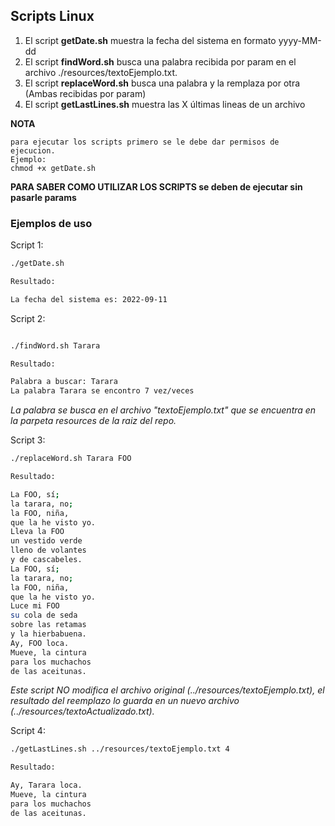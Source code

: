 ## Scripts Linux ##


1. El script **getDate.sh** muestra la fecha del sistema en formato yyyy-MM-dd
2. El script **findWord.sh** busca una palabra recibida por param en el archivo ./resources/textoEjemplo.txt.
3. El script **replaceWord.sh** busca una palabra y la remplaza por otra (Ambas recibidas por param)
4. El script **getLastLines.sh** muestra las X últimas lineas de un archivo

**NOTA**

```text
para ejecutar los scripts primero se le debe dar permisos de ejecucion.
Ejemplo:
chmod +x getDate.sh
```

**PARA SABER COMO UTILIZAR LOS SCRIPTS se deben de ejecutar sin pasarle params**

### Ejemplos de uso


Script 1:

```bash
./getDate.sh

Resultado:

La fecha del sistema es: 2022-09-11
```

Script 2:

```bash

./findWord.sh Tarara

Resultado:

Palabra a buscar: Tarara
La palabra Tarara se encontro 7 vez/veces
```

_La palabra se busca en el archivo "textoEjemplo.txt" que se encuentra en la parpeta resources de la raiz del repo._

Script 3:

```bash
./replaceWord.sh Tarara FOO

Resultado:

La FOO, sí;
la tarara, no;
la FOO, niña,
que la he visto yo.
Lleva la FOO
un vestido verde
lleno de volantes
y de cascabeles.
La FOO, sí;
la tarara, no;
la FOO, niña,
que la he visto yo.
Luce mi FOO
su cola de seda
sobre las retamas
y la hierbabuena.
Ay, FOO loca.
Mueve, la cintura
para los muchachos
de las aceitunas.

```

_Este script NO modifica el archivo original (../resources/textoEjemplo.txt), el resultado del reemplazo lo guarda en un nuevo archivo (../resources/textoActualizado.txt)._

Script 4:

```bash
./getLastLines.sh ../resources/textoEjemplo.txt 4

Resultado:

Ay, Tarara loca.
Mueve, la cintura
para los muchachos
de las aceitunas.

```
